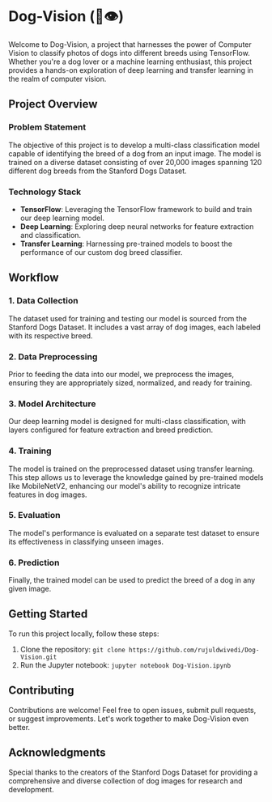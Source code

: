 # Dog-Vision (🐶👁)

Welcome to Dog-Vision, a project that harnesses the power of Computer Vision to classify photos of dogs into different breeds using TensorFlow. Whether you're a dog lover or a machine learning enthusiast, this project provides a hands-on exploration of deep learning and transfer learning in the realm of computer vision.

## Project Overview

### Problem Statement

The objective of this project is to develop a multi-class classification model capable of identifying the breed of a dog from an input image. The model is trained on a diverse dataset consisting of over 20,000 images spanning 120 different dog breeds from the Stanford Dogs Dataset.

### Technology Stack

- **TensorFlow**: Leveraging the TensorFlow framework to build and train our deep learning model.
- **Deep Learning**: Exploring deep neural networks for feature extraction and classification.
- **Transfer Learning**: Harnessing pre-trained models to boost the performance of our custom dog breed classifier.

## Workflow

### 1. Data Collection

The dataset used for training and testing our model is sourced from the Stanford Dogs Dataset. It includes a vast array of dog images, each labeled with its respective breed.

### 2. Data Preprocessing

Prior to feeding the data into our model, we preprocess the images, ensuring they are appropriately sized, normalized, and ready for training.

### 3. Model Architecture

Our deep learning model is designed for multi-class classification, with layers configured for feature extraction and breed prediction.

### 4. Training

The model is trained on the preprocessed dataset using transfer learning. This step allows us to leverage the knowledge gained by pre-trained models like MobileNetV2, enhancing our model's ability to recognize intricate features in dog images.

### 5. Evaluation

The model's performance is evaluated on a separate test dataset to ensure its effectiveness in classifying unseen images.

### 6. Prediction

Finally, the trained model can be used to predict the breed of a dog in any given image.

## Getting Started

To run this project locally, follow these steps:

1. Clone the repository: `git clone https://github.com/rujuldwivedi/Dog-Vision.git`
2. Run the Jupyter notebook: `jupyter notebook Dog-Vision.ipynb`

## Contributing

Contributions are welcome! Feel free to open issues, submit pull requests, or suggest improvements. Let's work together to make Dog-Vision even better.

## Acknowledgments

Special thanks to the creators of the Stanford Dogs Dataset for providing a comprehensive and diverse collection of dog images for research and development.
